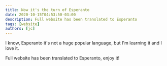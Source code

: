 ```yaml
---
title: Now it's the turn of Esperanto
date: 2020-10-15T04:53:50-03:00
description: Full website has been translated to Esperanto
tags: [website]
authors: [jc]
---
```


I know, Esperanto it's not a huge popular language, but I'm learning it and I love it.

Full website has been translated to Esperanto, enjoy it!
